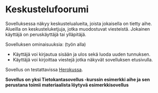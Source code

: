 # Keskustelufoorumi

Sovelluksessa näkyy keskustelualueita, joista jokaisella on tietty aihe. Alueilla on keskusteluketjuja, jotka muodostuvat viesteistä. Jokainen käyttäjä on peruskäyttäjä tai ylläpitäjä.

Sovelluksen ominaisuuksia: (työn alla)
- Käyttäjä voi kirjautua sisään ja ulos sekä luoda uuden tunnuksen.
- Käyttäjä voi kirjoittaa viestejä jotka näkyvät sovelluksen etusivulla.

Sovellus on testattavissa [Herokussa](https://tsoha-8chain.herokuapp.com/).

**Sovellus on yksi Tietokantasovellus -kurssin esimerkki aihe ja sen perustana toimii materiaalista löytyvä esimerkkisovellus**
